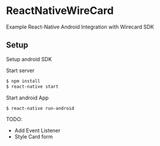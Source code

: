# ReactNativeWireCard

Example React-Native Android Integration with Wirecard SDK

## Setup
 
Setup android SDK

Start server
```bash
$ npm install
$ react-native start
```
Start android App
```bash
$ react-native run-android
```


TODO:
- Add Event Listener
- Style Card form
